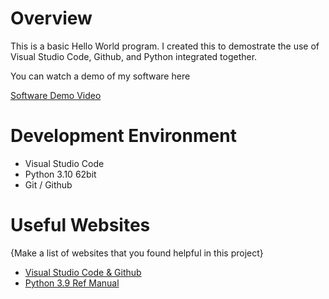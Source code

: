# Overview

This is a basic Hello World program. I created this to demostrate the use of Visual Studio Code, Github, and Python integrated together.


You can watch a demo of my software here

[Software Demo Video](https://youtu.be/_XlJ8p1Vq98)

# Development Environment

- Visual Studio Code
- Python 3.10 62bit
- Git / Github

# Useful Websites

{Make a list of websites that you found helpful in this project}
* [Visual Studio Code & Github](https://code.visualstudio.com/docs/editor/versioncontrol)
* [Python 3.9 Ref Manual](https://docs.python.org/3.10/library/index.html)
